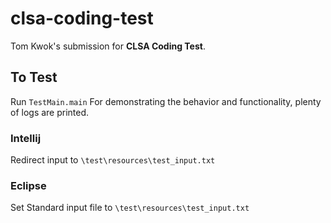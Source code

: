 # clsa-coding-test
Tom Kwok's submission for **CLSA Coding Test**.

## To Test
Run `TestMain.main`
For demonstrating the behavior and functionality, plenty of logs are printed.

### Intellij
Redirect input to `\test\resources\test_input.txt`

### Eclipse
Set Standard input file to `\test\resources\test_input.txt`


